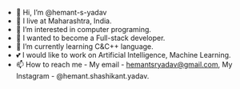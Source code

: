 - 👋 Hi, I’m @hemant-s-yadav
- 📍 I live at Maharashtra, India.
- 👀 I’m interested in computer programing.
- 🔭 I wanted to become a Full-stack developer. 
- 🌱 I’m currently learning C&C++ language.
- 💕 I would like to work on Artificial Intelligence, Machine Learning.
- 📫 How to reach me - My email - hemantsryadav@gmail.com, My Instagram - @hemant.shashikant.yadav.
